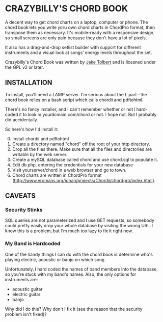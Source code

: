 # CRAZYBILLY'S CHORD BOOK

A decent way to get chord charts on a laptop, computer or phone. The chord book lets you write yoru own chord charts in ChordPro format, then transpose them as necessary. It's mobile-ready with a responsive design, so small screens are only pain because they don't have a lot of pixels.

It also has a drag-and-drop setlist builder with support for different instruments and a visual look at songs' energy levels throughout the set. 

Crazybilly's Chord Book was written by [Jake Tolbert](http://jaket.zapto.org/blog) and is licesned under the GPL v2 or later.

## INSTALLATION

To install, you'll need a LAMP server. I'm serious about the L part--the chord book relies on a bash script which calls chordii and pdftohtml.

There's no fancy installer, and I can't remember whether or not I hard-coded it to look in yourdomain.com/chord or not. I hope not. But I probably did accidentally.

So here's how I'd install it:

0. Install chordii and pdftohtml 
1. Create a directory named "chord" off the root of your http directory.
2. Drop all the files there. Make sure that all the files and directories are writable by the web server.
3. Create a mySQL database called chord and use chord.sql to populate it.
4. Edit db.php, entering the credentials for your new database
5. Visit yourserver/chord in a web browser and go to town.
6. Chord charts are written in ChordPro format (http://www.vromans.org/johan/projects/Chordii/chordpro/index.html).


## CAVEATS

### Security Stinks
SQL queries are not parameterized and I use GET requests, so somebody could pretty easily drop your whole database by visiting the wrong URL. I know this is a problem, but I'm much too lazy to fix it right now. 

### My Band is Hardcoded 
One of the handy things I can do with the chord book is determine who's playing electric, acoustic or banjo on which song. 

Unfortunately, I hard coded the names of band members into the database, so you're stuck with my band's names. Also, the only options for instruments are:

* acoustic guitar
* electric guitar
* banjo

Why did I do this? Why don't I fix it (see the reason that the security problem isn't fixed)?

